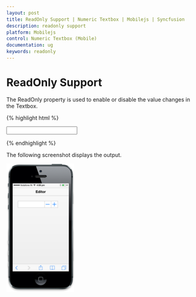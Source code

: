 ```yaml
---
layout: post
title: ReadOnly Support | Numeric Textbox | Mobilejs | Syncfusion
description: readonly support
platform: Mobilejs
control: Numeric Textbox (Mobile)
documentation: ug
keywords: readonly
---
```


# ReadOnly Support

The ReadOnly property is used to enable or disable the value changes in the Textbox. 

{% highlight html %}

  <input id="sample" name="sample" data-role="ejmnumeric" type="number" data-ej-readonly="true"/>

{% endhighlight %}

The following screenshot displays the output.

![](ReadOnly-Support_images/ReadOnly-Support_img1.png)